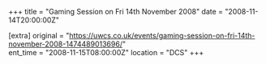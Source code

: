 +++
title = "Gaming Session on Fri 14th November 2008"
date = "2008-11-14T20:00:00Z"

[extra]
original = "https://uwcs.co.uk/events/gaming-session-on-fri-14th-november-2008-1474489013696/"    
ent_time = "2008-11-15T08:00:00Z"
location = "DCS"
+++



